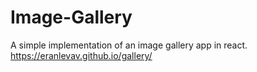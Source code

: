 # Image-Gallery
A simple implementation of an image gallery app in react.
https://eranlevav.github.io/gallery/
